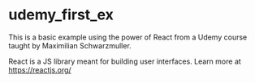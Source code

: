 # udemy_first_ex

This is a basic example using the power of React from a Udemy course taught by Maximilian Schwarzmuller.

React is a JS library meant for building user interfaces. Learn more at https://reactjs.org/
